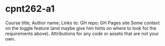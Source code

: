 # cpnt262-a1

Course title;
Author name;
Links to:
GH repo;
GH Pages site
Some context on the toggle feature (and maybe give him hints on where to look for the requirements above).
Attributions for any code or assets that are not your own.
